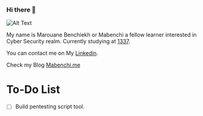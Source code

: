 ### Hi there 👋

<!--
**MarouaneBenchiekh/MarouaneBenchiekh** is a ✨ _special_ ✨ repository because its `README.md` (this file) appears on your GitHub profile.

Here are some ideas to get you started:

- 🔭 I’m currently working on ...
- 🌱 I’m currently learning ...
- 👯 I’m looking to collaborate on ...
- 🤔 I’m looking for help with ...
- 💬 Ask me about ...
- 📫 How to reach me: ...
- 😄 Pronouns: ...
- ⚡ Fun fact: ...
-->


![Alt Text](https://github.com/MarouaneBenchiekh/MarouaneBenchiekh/blob/main/giphy.gif)

My name is Marouane Benchiekh or Mabenchi a fellow learner interested in Cyber Security realm. Currently studying at [1337](https://1337.ma).

You can contact me on My [Linkedin](https://www.linkedin.com/in/marouane-benchiekh/).

Check my Blog [Mabenchi.me](https://mabenchi.me/)


# To-Do List

- [ ] Build pentesting script tool.
